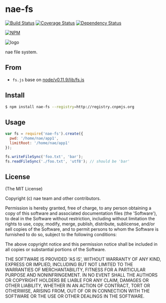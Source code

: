nae-fs
=======

[![Build Status](https://secure.travis-ci.org/fengmk2/nae-fs.png)](http://travis-ci.org/fengmk2/nae-fs) [![Coverage Status](https://coveralls.io/repos/fengmk2/nae-fs/badge.png)](https://coveralls.io/r/fengmk2/nae-fs) [![Dependency Status](https://gemnasium.com/fengmk2/nae-fs.png)](https://gemnasium.com/fengmk2/nae-fs)

[![NPM](https://nodei.co/npm/nae-fs.png?downloads=true&stars=true)](https://nodei.co/npm/nae-fs/)

![logo](https://raw.github.com/node-app-engine/fs/master/logo.png)

nae file system.

## From

* `fs.js` base on [node/v0.11.9/lib/fs.js](https://raw.github.com/joyent/node/v0.11.9/lib/fs.js)

## Install

```bash
$ npm install nae-fs --registry=http://registry.cnpmjs.org
```

## Usage

```js
var fs = require('nae-fs').create({
  pwd: '/home/nae/app1',
  limitRoot: '/home/nae/app1'
});

fs.writeFileSync('foo.txt', 'bar');
fs.readFileSync('./foo.txt', 'utf8'); // should be 'bar'
```

## License

(The MIT License)

Copyright (c) nae team and other contributors.

Permission is hereby granted, free of charge, to any person obtaining
a copy of this software and associated documentation files (the
'Software'), to deal in the Software without restriction, including
without limitation the rights to use, copy, modify, merge, publish,
distribute, sublicense, and/or sell copies of the Software, and to
permit persons to whom the Software is furnished to do so, subject to
the following conditions:

The above copyright notice and this permission notice shall be
included in all copies or substantial portions of the Software.

THE SOFTWARE IS PROVIDED 'AS IS', WITHOUT WARRANTY OF ANY KIND,
EXPRESS OR IMPLIED, INCLUDING BUT NOT LIMITED TO THE WARRANTIES OF
MERCHANTABILITY, FITNESS FOR A PARTICULAR PURPOSE AND NONINFRINGEMENT.
IN NO EVENT SHALL THE AUTHORS OR COPYRIGHT HOLDERS BE LIABLE FOR ANY
CLAIM, DAMAGES OR OTHER LIABILITY, WHETHER IN AN ACTION OF CONTRACT,
TORT OR OTHERWISE, ARISING FROM, OUT OF OR IN CONNECTION WITH THE
SOFTWARE OR THE USE OR OTHER DEALINGS IN THE SOFTWARE.
